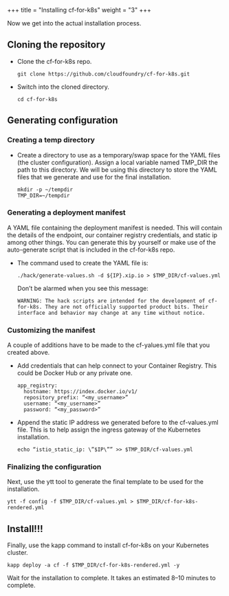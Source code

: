 +++
title = "Installing cf-for-k8s"
weight = "3"
+++


Now we get into the actual installation process.

## Cloning the repository

- Clone the cf-for-k8s repo. 

  ```
  git clone https://github.com/cloudfoundry/cf-for-k8s.git
  ```

- Switch into the cloned directory.
  
  ```
  cd cf-for-k8s
  ```

## Generating configuration

### Creating a temp directory

- Create a directory to use as a temporary/swap space for the YAML files (the cluster configuration). Assign a local variable named TMP_DIR the path to this directory. We will be using this directory to store the YAML files that we generate and use for the final installation.

  ```
  mkdir -p ~/tempdir
  TMP_DIR=~/tempdir
  ```

### Generating a deployment manifest

A YAML file containing the deployment manifest is needed. This will contain the details of the endpoint, our container registry credentials, and static ip among other things. You can generate this by yourself or make use of the auto-generate script that is included in the cf-for-k8s repo. 

- The command used to create the YAML file is:

  ```
  ./hack/generate-values.sh -d ${IP}.xip.io > $TMP_DIR/cf-values.yml
  ```

  Don’t be alarmed when you see this message:

  ```
  WARNING: The hack scripts are intended for the development of cf-for-k8s. They are not officially supported product bits. Their interface and behavior may change at any time without notice.
  ```

### Customizing the manifest

A couple of additions have to be made to the cf-yalues.yml file that you created above.

- Add credentials that can help connect to your Container Registry. This could be Docker Hub or any private one.

  ```
  app_registry:
    hostname: https://index.docker.io/v1/ 
    repository_prefix: “<my_username>” 
    username: “<my_username>” 
    password: “<my_password>”
  ```

- Append the static IP address we generated before to the cf-values.yml file. This is to help assign the ingress gateway of the Kubernetes installation.

  ```
  echo “istio_static_ip: \”$IP\”” >> $TMP_DIR/cf-values.yml
  ```

### Finalizing the configuration

Next, use the ytt tool to generate the final template to be used for the installation.

  ```
  ytt -f config -f $TMP_DIR/cf-values.yml > $TMP_DIR/cf-for-k8s-rendered.yml
  ```

## Install!!!

Finally, use the kapp command to install cf-for-k8s on your Kubernetes cluster.

```
kapp deploy -a cf -f $TMP_DIR/cf-for-k8s-rendered.yml -y
```

Wait for the installation to complete. It takes an estimated 8–10 minutes to complete.

